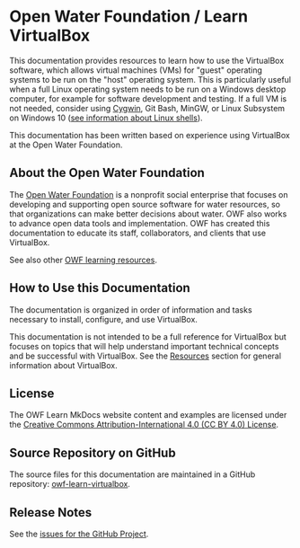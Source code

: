 # Open Water Foundation / Learn VirtualBox #

This documentation provides resources to learn how to use the VirtualBox software,
which allows virtual machines (VMs) for "guest" operating systems to be run on the "host" operating system.
This is particularly useful when a full Linux operating system needs to be run on a Windows desktop computer,
for example for software development and testing.
If a full VM is not needed, consider using [Cygwin](http://learn.openwaterfoundation.org/owf-learn-cygwin/),
Git Bash, MinGW, or Linux Subsystem on Windows 10
([see information about Linux shells](http://learn.openwaterfoundation.org/owf-learn-linux-shell/install/install/)).

This documentation has been written based on experience using VirtualBox at the Open Water Foundation.

## About the Open Water Foundation ##

The [Open Water Foundation](http://openwaterfoundation.org) is a nonprofit social enterprise that focuses
on developing and supporting open source software for water resources, so that organizations can make better decisions about water.
OWF also works to advance open data tools and implementation.
OWF has created this documentation to educate its staff, collaborators, and clients that use VirtualBox.

See also other [OWF learning resources](http://learn.openwaterfoundation.org).

## How to Use this Documentation ##

The documentation is organized in order of information and tasks necessary to install, configure, and use VirtualBox.

This documentation is not intended to be a full reference for VirtualBox but focuses on topics that
will help understand important technical concepts and be successful with VirtualBox.
See the [Resources](resources/resources.md) section for general information about VirtualBox.

## License ##

The OWF Learn MkDocs website content and examples are licensed under the
[Creative Commons Attribution-International 4.0 (CC BY 4.0) License](https://creativecommons.org/licenses/by/4.0/).

## Source Repository on GitHub ##

The source files for this documentation are maintained in a GitHub repository:
[owf-learn-virtualbox](https://github.com/OpenWaterFoundation/owf-learn-virtualbox).

## Release Notes ##

See the [issues for the GitHub Project](https://github.com/OpenWaterFoundation/owf-learn-virtualbox/issues).
